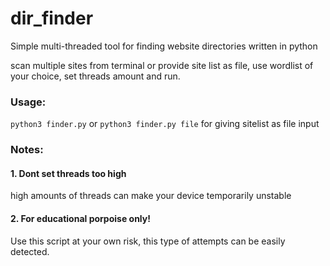 # dir_finder
Simple multi-threaded tool for finding website directories
written in python

scan multiple sites from terminal or provide site list as file,
use wordlist of your choice, set threads amount and run.

### Usage:
`python3 finder.py`
or
`python3 finder.py file` for giving sitelist as file input

### Notes:

#### 1. Dont set threads too high
high amounts of threads can make your device temporarily unstable

#### 2. For educational porpoise only!
Use this script at your own risk, this type of attempts can be easily detected.
